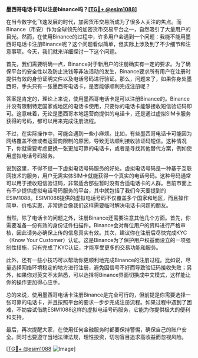 **墨西哥电话卡可以注册binance吗？[[TG💪+ @esim1088](https://t.me/s/esim1088)]**

在当今数字化飞速发展的时代，加密货币交易所成为了很多人关注的焦点。而Binance（币安）作为全球领先的加密货币交易平台之一，自然吸引了大量用户的目光。然而，在使用Binance的过程中，许多用户会遇到一个问题：我能不能用墨西哥电话卡注册Binance呢？这个问题看似简单，但实际上涉及到了不少细节和注意事项。今天，我们就来详细探讨一下这个问题。

首先，我们需要明确一点，Binance对于新用户的注册确实有一定的要求。为了确保平台的安全性以及防止洗钱等非法活动的发生，Binance要求所有用户在注册时提供有效的身份证明文件以及电话号码进行验证。那么，问题来了，如果你身处墨西哥，手头只有一张墨西哥电话卡，是否能够顺利完成注册呢？

答案是肯定的，理论上来说，使用墨西哥电话卡是可以注册Binance的。Binance并没有限制特定国家或地区的电话卡使用，只要你的电话卡能够接收短信验证码即可。这意味着，无论是墨西哥本地运营商提供的电话卡，还是通过虚拟SIM卡服务获得的号码，都可以用来完成注册流程。

不过，在实际操作中，可能会遇到一些小麻烦。比如，有些墨西哥电话卡可能因为网络覆盖不佳或者运营商限制的原因，导致无法顺利接收验证码短信。这种情况下，你就需要考虑更换一张更加可靠的电话卡，或者是寻找其他替代方案，例如使用虚拟电话号码服务。

说到这里，不得不提一下虚拟电话号码服务的好处。虚拟电话号码是一种基于互联网技术的服务，用户无需实体SIM卡就能获得一个真实的电话号码。这种号码通常可以用于接收短信验证码，非常适合那些暂时没有合适电话卡的人群。目前市面上有不少提供虚拟电话号码服务的平台，其中就包括了我们今天要提到的ESIM1088。ESIM1088提供的虚拟电话号码不仅覆盖多个国家和地区，而且操作简单、价格实惠，非常适合像我们这样需要临时解决电话卡问题的朋友。

当然，除了电话卡的问题之外，注册Binance还需要注意其他几个方面。首先，你需要准备一份有效的身份证件扫描件。Binance会对每位用户的资料进行严格审核，因此请务必确保上传的信息真实有效。其次，建议你在注册后尽快完成KYC（Know Your Customer）认证。这是Binance为了保护用户权益而设立的一项强制性措施，只有完成了KYC认证，才能享受更多的交易功能和服务。

此外，还有一些小技巧可以帮助你更顺利地完成Binance的注册过程。比如说，尽量选择网络环境稳定的地方进行注册，避免因信号不好而导致验证码接收失败；另外，如果你对英文不太熟悉，可以选择将Binance界面切换成中文模式，这样能让你的操作更加得心应手。

总的来说，使用墨西哥电话卡注册Binance是完全可行的，但前提是你需要选择一张可靠的电话卡，并且按照平台的要求一步步完成注册流程。如果过程中遇到了困难，不妨尝试借助ESIM1088这样的虚拟电话号码服务，它能为你提供极大的便利和支持。

最后，再次提醒大家，在使用任何金融服务时都要保持警惕，确保自己的账户安全。同时也要遵守当地法律法规，理性投资，切勿盲目追求高收益而忽视风险。

[[TG💪+ @esim1088](https://t.me/s/esim1088) ![Image](https://i.postimg.cc/4NQfJmqS/Snipaste-2025-05-13-00-14-12.png)]